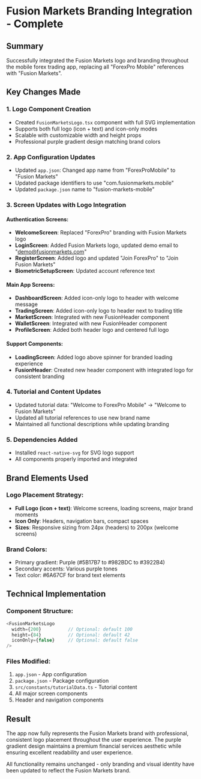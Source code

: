 # Fusion Markets Branding Integration - Complete

## Summary
Successfully integrated the Fusion Markets logo and branding throughout the mobile forex trading app, replacing all "ForexPro Mobile" references with "Fusion Markets".

## Key Changes Made

### 1. Logo Component Creation
- Created `FusionMarketsLogo.tsx` component with full SVG implementation
- Supports both full logo (icon + text) and icon-only modes
- Scalable with customizable width and height props
- Professional purple gradient design matching brand colors

### 2. App Configuration Updates
- Updated `app.json`: Changed app name from "ForexProMobile" to "Fusion Markets"
- Updated package identifiers to use "com.fusionmarkets.mobile"
- Updated `package.json` name to "fusion-markets-mobile"

### 3. Screen Updates with Logo Integration

#### Authentication Screens:
- **WelcomeScreen**: Replaced "ForexPro" branding with Fusion Markets logo
- **LoginScreen**: Added Fusion Markets logo, updated demo email to "demo@fusionmarkets.com"
- **RegisterScreen**: Added logo and updated "Join ForexPro" to "Join Fusion Markets"
- **BiometricSetupScreen**: Updated account reference text

#### Main App Screens:
- **DashboardScreen**: Added icon-only logo to header with welcome message
- **TradingScreen**: Added icon-only logo to header next to trading title
- **MarketScreen**: Integrated with new FusionHeader component
- **WalletScreen**: Integrated with new FusionHeader component  
- **ProfileScreen**: Added both header logo and centered full logo

#### Support Components:
- **LoadingScreen**: Added logo above spinner for branded loading experience
- **FusionHeader**: Created new header component with integrated logo for consistent branding

### 4. Tutorial and Content Updates
- Updated tutorial data: "Welcome to ForexPro Mobile" → "Welcome to Fusion Markets"
- Updated all tutorial references to use new brand name
- Maintained all functional descriptions while updating branding

### 5. Dependencies Added
- Installed `react-native-svg` for SVG logo support
- All components properly imported and integrated

## Brand Elements Used

### Logo Placement Strategy:
- **Full Logo (icon + text)**: Welcome screens, loading screens, major brand moments
- **Icon Only**: Headers, navigation bars, compact spaces
- **Sizes**: Responsive sizing from 24px (headers) to 200px (welcome screens)

### Brand Colors:
- Primary gradient: Purple (#5B17B7 to #982BDC to #3922B4)
- Secondary accents: Various purple tones
- Text color: #6A67CF for brand text elements

## Technical Implementation

### Component Structure:
```typescript
<FusionMarketsLogo 
  width={200}          // Optional: default 100
  height={84}          // Optional: default 42  
  iconOnly={false}     // Optional: default false
/>
```

### Files Modified:
1. `app.json` - App configuration
2. `package.json` - Package configuration  
3. `src/constants/tutorialData.ts` - Tutorial content
4. All major screen components
5. Header and navigation components

## Result
The app now fully represents the Fusion Markets brand with professional, consistent logo placement throughout the user experience. The purple gradient design maintains a premium financial services aesthetic while ensuring excellent readability and user experience.

All functionality remains unchanged - only branding and visual identity have been updated to reflect the Fusion Markets brand.
